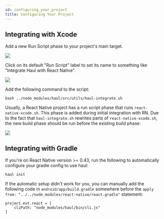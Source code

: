 ```yaml
---
id: configuring_your_project
title: Configuring Your Project
---
```


## Integrating with Xcode

Add a new Run Script phase to your project's main target.

![](./img/xcode-integration-1.png)

Click on its default "Run Script" label to set its name to something like "Integrate Haul with React Native".

![](./img/xcode-integration-2.png)

Add the following command to the script:

```
bash ../node_modules/haul/src/utils/haul-integrate.sh
```

Usually, a React Native project has a run script phase that runs `react-native-xcode.sh`. This phase is added during initial integration with RN. Due to the fact that `haul-integrate.sh` rewrites parts of `react-native-xcode.sh`, the new build phase should be run before the existing build phase:

![](./img/xcode-integration-3.png)

## Integrating with Gradle

If you're on React Native version >= 0.43, run the following to automatically configure your gradle config to use haul:
```
haul init
```

If the automatic setup didn't work for you, you can manually add the following code in `android/app/build.gradle` somewhere before the `apply from: "../../node_modules/react-native/react.gradle"` statement:
```
project.ext.react = [
    cliPath: "node_modules/haul/bin/cli.js"
]
```
